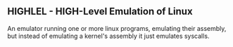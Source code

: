 HIGHLEL - HIGH-Level Emulation of Linux
---------------------------------------

An emulator running one or more linux programs, emulating their
assembly, but instead of emulating a kernel's assembly it just emulates
syscalls.
